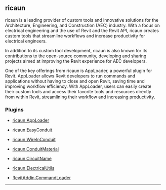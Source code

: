 ## ricaun

ricaun is a leading provider of custom tools and innovative solutions for the Architecture, Engineering, and Construction (AEC) industry. With a focus on electrical engineering and the use of Revit and the Revit API, ricaun creates custom tools that streamline workflows and increase productivity for electrical engineers.

In addition to its custom tool development, ricaun is also known for its contributions to the open-source community, developing and sharing projects aimed at improving the Revit experience for AEC developers.

One of the key offerings from ricaun is AppLoader, a powerful plugin for Revit. AppLoader allows Revit developers to run commands and applications without having to close and open Revit, saving time and improving workflow efficiency. With AppLoader, users can easily create their custom tools and access their favorite tools and resources directly from within Revit, streamlining their workflow and increasing productivity.

### Plugins

* [ricaun.AppLoader](https://ricaun.com/AppLoader)
* [ricaun.EasyConduit](https://ricaun.com/EasyConduit)
* [ricaun.WireInConduit](https://ricaun.com/WireInConduit)
* [ricaun.ConduitMaterial](https://ricaun.com/ConduitMaterial)
* [ricaun.CircuitName](https://ricaun.com/CircuitName)
* [ricaun.ElectricalUtils](https://ricaun.com/ElectricalUtils)

* [RevitAddin.CommandLoader](https://github.com/ricaun-io/RevitAddin.CommandLoader)

---

<!--

**Here are some ideas to get you started:**

🙋‍♀️ A short introduction - what is your organization all about?
🌈 Contribution guidelines - how can the community get involved?
👩‍💻 Useful resources - where can the community find your docs? Is there anything else the community should know?
🍿 Fun facts - what does your team eat for breakfast?
🧙 Remember, you can do mighty things with the power of [Markdown](https://docs.github.com/github/writing-on-github/getting-started-with-writing-and-formatting-on-github/basic-writing-and-formatting-syntax)
-->
